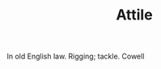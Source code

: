 ---
title: Attile
letter: A
permalink: "/definitions/attile.html"
body: In old English law. Rigging; tackle. Cowell
published_at: '2018-07-07'
source: Black's Law Dictionary
layout: post
---